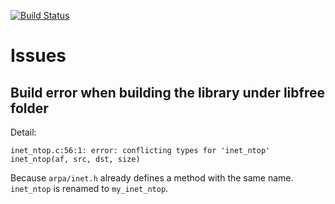 [![Build Status](https://travis-ci.org/Frederick-S/unpv13e.svg?branch=master)](https://travis-ci.org/Frederick-S/unpv13e)
# Issues
## Build error when building the library under libfree folder
Detail:
```
inet_ntop.c:56:1: error: conflicting types for 'inet_ntop'
inet_ntop(af, src, dst, size)
```

Because `arpa/inet.h` already defines a method with the same name. `inet_ntop` is renamed to `my_inet_ntop`.
